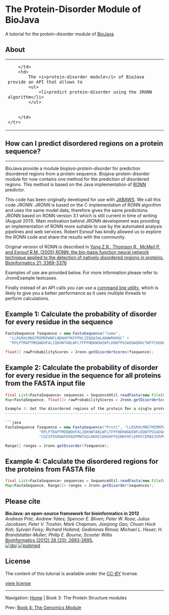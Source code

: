 The Protein-Disorder Module of BioJava
=====================================================

A tutorial for the protein-disorder module of [BioJava](http://www.biojava.org)

## About
<table>
    <tr>
        <td>

        </td>
        <td>
            The <i>protein-disorder module</i> of BioJava provide an API that allows to
            <ul>
                <li>predict protein-disorder using the JRONN algorithm</li>
            </ul>


        </td>
    </tr>
</table>   

## How can I predict disordered regions on a protein sequence?
-----------------------------------------------------------

BioJava provide a module *biojava-protein-disorder* for prediction
disordered regions from a protein sequence. Biojava-protein-disorder
module for now contains one method for the prediction of disordered
regions. This method is based on the Java implementation of
[RONN](http://www.strubi.ox.ac.uk/RONN) predictor.

This code has been originally developed for use with
[JABAWS](http://www.compbio.dundee.ac.uk/jabaws). We call this code
*JRONN*. *JRONN* is based on the C implementation of RONN algorithm and
uses the same model data, therefore gives the same predictions. JRONN
based on RONN version 3.1 which is still current in time of writing
(August 2011). Main motivation behind JRONN development was providing an
implementation of RONN more suitable to use by the automated analysis
pipelines and web services. Robert Esnouf has kindly allowed us to
explore the RONN code and share the results with the community.

Original version of RONN is described in [Yang,Z.R., Thomson,R.,
McMeil,P. and Esnouf,R.M. (2005) RONN: the bio-basis function neural
network technique applied to the detection of natively disordered
regions in proteins. Bioinformatics 21:
3369-3376](http://bioinformatics.oxfordjournals.org/content/21/16/3369.full)

Examples of use are provided below. For more information please refer to
JronnExample testcases.

Finally instead of an API calls you can use a [ command line
utility](/wikis/BioJava:CookBook3:ProteinDisorderCLI "wikilink"), which is
likely to give you a better performance as it uses multiple threads to
perform calculations.

Example 1: Calculate the probability of disorder for every residue in the sequence
----------------------------------------------------------------------------------

```java
FastaSequence fsequence = new FastaSequence("name",
  "LLRGRHLMNGTMIMRPWNFLNDHHFPKFFPHLIEQQAIWLADWWRKKHC" +
  "RPLPTRAPTMDQWDHFALIQKHWTANLWFLTFPFNDKWGWIWFLKDWTPGSADQAQRACTWFFCHGHDTN");

float[] rawProbabilityScores = Jronn.getDisorderScores(fsequence);
```

Example 2: Calculate the probability of disorder for every residue in the sequence for all proteins from the FASTA input file
-----------------------------------------------------------------------------------------------------------------------------

```java
final List<FastaSequence> sequences = SequenceUtil.readFasta(new FileInputStream("src/test/resources/fasta.in"));
Map<FastaSequence, float[]> rawProbabilityScores = Jronn.getDisorderScores(sequences); ```

Example 3: Get the disordered regions of the protein for a single protein sequence
----------------------------------------------------------------------------------

```java
FastaSequence fsequence = new FastaSequence("Prot1", "LLRGRHLMNGTMIMRPWNFLNDHHFPKFFPHLIEQQAIWLADWWRKKHC" +
               "RPLPTRAPTMDQWDHFALIQKHWTANLWFLTFPFNDKWGWIWFLKDWTPGSADQAQRACTWFFCHGHDTN" +
               "CQIIFEGRNAPERADPMWTGGLNKHIIARGHFFQSNKFHFLERKFCEMAEIERPNFTCRTLDCQKFPWDDP");

Range[] ranges = Jronn.getDisorder(fsequence);
```

Example 4: Calculate the disordered regions for the proteins from FASTA file
----------------------------------------------------------------------------

```java
final List<FastaSequence> sequences = SequenceUtil.readFasta(new FileInputStream("src/test/resources/fasta.in"));
Map<FastaSequence, Range[]> ranges = Jronn.getDisorder(sequences);

```

## Please cite

**BioJava: an open-source framework for bioinformatics in 2012**<br/>
*Andreas Prlic; Andrew Yates; Spencer E. Bliven; Peter W. Rose; Julius Jacobsen; Peter V. Troshin; Mark Chapman; Jianjiong Gao; Chuan Hock Koh; Sylvain Foisy; Richard Holland; Gediminas Rimsa; Michael L. Heuer; H. Brandstatter-Muller; Philip E. Bourne; Scooter Willis* <br/>
[Bioinformatics (2012) 28 (20): 2693-2695.](http://bioinformatics.oxfordjournals.org/content/28/20/2693.abstract) <br/>
[![doi](http://img.shields.io/badge/doi-10.1093%2Fbioinformatics%2Fbts494-blue.svg?style=flat)](http://bioinformatics.oxfordjournals.org/content/28/20/2693.abstract) [![pubmed](http://img.shields.io/badge/pubmed-22877863-blue.svg?style=flat)](http://www.ncbi.nlm.nih.gov/pubmed/22877863)

## License

The content of this tutorial is available under the [CC-BY](http://creativecommons.org/licenses/by/3.0/) license.

[view license](../license.md)



<!--automatically generated footer-->

---

Navigation:
[Home](../README.md)
| Book 3: The Protein Structure modules

Prev: [Book 4: The Genomics Module](../genomics/README.md)
